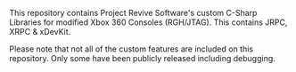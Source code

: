 This repository contains Project Revive Software's custom C-Sharp Libraries for modified Xbox 360 Consoles (RGH/JTAG). This contains
JRPC, XRPC & xDevKit.


Please note that not all of the custom features are included on this repository. Only some have been publicly released including
debugging.

